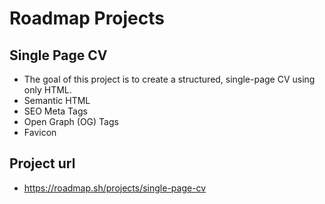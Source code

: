 # Roadmap Projects
## Single Page CV
- The goal of this project is to create a structured, single-page CV using only HTML.
- Semantic HTML
- SEO Meta Tags
- Open Graph (OG) Tags
- Favicon
## Project url
- https://roadmap.sh/projects/single-page-cv

